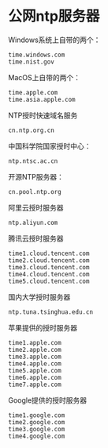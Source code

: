 # 公网ntp服务器

Windows系统上自带的两个：

```纯文本
time.windows.com
time.nist.gov
```

MacOS上自带的两个：

```纯文本
time.apple.com
time.asia.apple.com
```

NTP授时快速域名服务

```纯文本
cn.ntp.org.cn
```

中国科学院国家授时中心：

```纯文本
ntp.ntsc.ac.cn
```

开源NTP服务器：

```纯文本
cn.pool.ntp.org
```

阿里云授时服务器

```纯文本
ntp.aliyun.com
```

腾讯云授时服务器

```纯文本
time1.cloud.tencent.com 
time2.cloud.tencent.com 
time3.cloud.tencent.com
time4.cloud.tencent.com
time5.cloud.tencent.com
```

国内大学授时服务器

```undefined
ntp.tuna.tsinghua.edu.cn
```

苹果提供的授时服务器

```纯文本
time1.apple.com
time2.apple.com
time3.apple.com
time4.apple.com
time5.apple.com
time6.apple.com
time7.apple.com
```

Google提供的授时服务器

```纯文本
time1.google.com
time2.google.com
time3.google.com
time4.google.com
```
